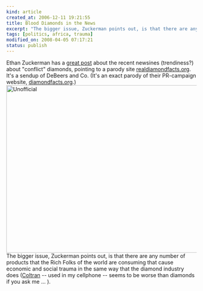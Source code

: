 ```yaml
--- 
kind: article
created_at: 2006-12-11 19:21:55
title: Blood Diamonds in the News
excerpt: "The bigger issue, Zuckerman points out, is that there are any number of products that the Rich Folks of the world are consuming that cause economic and social trauma in the same way that the diamond industry does"
tags: [politics, africa, trauma]
modified_on: 2008-04-05 07:17:21
status: publish
---
```


Ethan Zuckerman has a <a href="http://www.ethanzuckerman.com/blog/">great post</a> about the recent newsines (trendiness?) about "conflict" diamonds, pointing to a parody site <a href="http://realdiamondfacts.org/">realdiamondfacts.org</a>. It's a sendup of DeBeers and Co. (It's an exact parody of their PR-campaign website, <a href="http://www.diamondfacts.org/">diamondfacts.org</a>.)
<img src="http://www.unthinkingly.com/wp-content/uploads/2006/12/unofficial.png" alt="Unofficial" height="444" width="600"> <br  class="clear"/>
The bigger issue, Zuckerman points out, is that there are any number of products that the Rich Folks of the world are consuming that cause economic and social trauma in the same way that the diamond industry does (<a href="http://news.bbc.co.uk/2/hi/africa/1468772.stm">Coltran</a> -- used in my cellphone -- seems to be worse than diamonds if you ask me ... ).